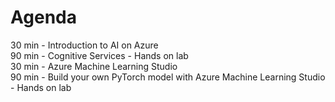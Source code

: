 # Agenda

30 min - Introduction to AI on Azure  
90 min - Cognitive Services - Hands on lab  
30 min - Azure Machine Learning Studio  
90 min - Build your own PyTorch model with Azure Machine Learning Studio - Hands on lab


